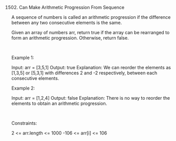 1502. Can Make Arithmetic Progression From Sequence

A sequence of numbers is called an arithmetic progression if the difference between any two consecutive elements is the same.

Given an array of numbers arr, return true if the array can be rearranged to form an arithmetic progression. Otherwise, return false.

 

Example 1:

Input: arr = [3,5,1]
Output: true
Explanation: We can reorder the elements as [1,3,5] or [5,3,1] with differences 2 and -2 respectively, between each consecutive elements.


Example 2:

Input: arr = [1,2,4]
Output: false
Explanation: There is no way to reorder the elements to obtain an arithmetic progression.


 

Constraints:

2 <= arr.length <= 1000
-106 <= arr[i] <= 106